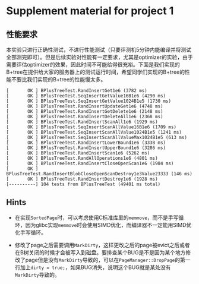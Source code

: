 # Supplement material for project 1

## 性能要求

本实验只进行正确性测试，不进行性能测试（只要评测机5分钟内能编译并将测试全部测完即可）。但是后续实验对性能有一定要求，尤其是optimizer的实验，由于需要评估optimizer的效果，因此时间不可能给得很充裕。下面是我们实现的B+tree在提供给大家的服务器上的测试运行时间，希望同学们实现的B+tree的性能不要比我们实现的B+tree的性能慢太多。

```text
[       OK ] BPlusTreeTest.RandInsertGet1e6 (3782 ms)
[       OK ] BPlusTreeTest.SeqInsertGetValue16B1e6 (4290 ms)
[       OK ] BPlusTreeTest.SeqInsertGetValue1024B1e5 (1730 ms)
[       OK ] BPlusTreeTest.RandInsertUpdateGet1e6 (4748 ms)
[       OK ] BPlusTreeTest.RandInsertGetDelete1e6 (2148 ms)
[       OK ] BPlusTreeTest.RandInsertDeleteAll1e6 (2368 ms)
[       OK ] BPlusTreeTest.RandInsertScanAll1e6 (1929 ms)
[       OK ] BPlusTreeTest.SeqInsertScanAllValue16B1e6 (1709 ms)
[       OK ] BPlusTreeTest.SeqInsertScanAllValue1024B1e5 (1241 ms)
[       OK ] BPlusTreeTest.SeqInsertScanAllValueMax1024B1e5 (613 ms)
[       OK ] BPlusTreeTest.RandInsertLowerBound1e6 (3338 ms)
[       OK ] BPlusTreeTest.RandInsertUpperBound1e6 (3286 ms)
[       OK ] BPlusTreeTest.RandInsertScan1e6 (5262 ms)
[       OK ] BPlusTreeTest.RandAllOperations1e6 (4801 ms)
[       OK ] BPlusTreeTest.RandInsertCloseOpenScan1e6 (1984 ms)
[       OK ] BPlusTreeTest.RandInsertBlobCloseOpenScanDestroy1e3Value23333 (146 ms)
[       OK ] BPlusTreeTest.RandInsertDestroy1e6 (1928 ms)
[----------] 104 tests from BPlusTreeTest (49401 ms total)
```

## Hints

* 在实现`SortedPage`时，可以考虑使用C标准库里的`memmove`，而不是手写循环，因为glibc实现`memmove`时会使用SIMD优化，而编译器不一定能用SIMD优化手写循环。

* 修改了page之后需要调用`MarkDirty`，这样更改之后的page被evict之后或者在B树关闭的时候才会被写入到磁盘。要排查某个BUG是不是因为某个地方修改了page但是没有`MarkDirty`导致的，可以在`PageManager::DropPage`的第一行加上`dirty = true;`，如果BUG消失，说明这个BUG就是某处没有`MarkDirty`导致的。
